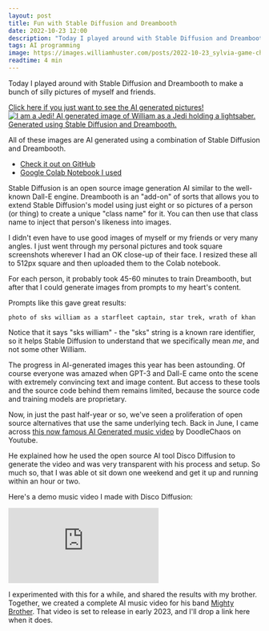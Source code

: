 ```yaml
---
layout: post
title: Fun with Stable Diffusion and Dreambooth
date: 2022-10-23 12:00
description: "Today I played around with Stable Diffusion and Dreambooth to make a bunch of silly pictures of myself and friends."
tags: AI programming
image: https://images.williamhuster.com/posts/2022-10-23_sylvia-game-character.png
readtime: 4 min
---
```


Today I played around with Stable Diffusion and Dreambooth to make a bunch of silly pictures of myself and friends.

[Click here if you just want to see the AI generated pictures!](https://photos.google.com/share/AF1QipOPlXIUvcyFZGhfIzyvbRKO1bCOykswMkViAybtNtlappkEVCK22WPAphEI1J3fNA?key=LWV1RVk0SFNmSHhjREQ5ZzZjemtNSFhHMHIxemZB)
<a href="https://photos.google.com/share/AF1QipOPlXIUvcyFZGhfIzyvbRKO1bCOykswMkViAybtNtlappkEVCK22WPAphEI1J3fNA?key=LWV1RVk0SFNmSHhjREQ5ZzZjemtNSFhHMHIxemZB" target="_blank_">
<img
	    src="https://images.williamhuster.com/posts/2022-10-23_stable-diffusion-ai-william-jedi.png"
	    alt="I am a Jedi! AI generated image of William as a Jedi holding a lightsaber. Generated using Stable Diffusion and Dreambooth."/>
</a>

All of these images are AI generated using a combination of Stable Diffusion and Dreambooth.

- [Check it out on GitHub](https://github.com/XavierXiao/Dreambooth-Stable-Diffusion)
- [Google Colab Notebook I used](https://colab.research.google.com/github/ShivamShrirao/diffusers/blob/main/examples/dreambooth/DreamBooth_Stable_Diffusion.ipynb)

Stable Diffusion is an open source image generation AI similar to the well-known Dall-E engine. Dreambooth is an "add-on" of sorts that allows you to extend Stable Diffusion's model using just eight or so pictures of a person (or thing) to create a unique "class name" for it. You can then use that class name to inject that person's likeness into images.

I didn't even have to use good images of myself or my friends or very many angles. I just went through my personal pictures and took square screenshots wherever I had an OK close-up of their face. I resized these all to 512px square and then uploaded them to the Colab notebook.

For each person, it probably took 45-60 minutes to train Dreambooth, but after that I could generate images from prompts to my heart's content.

Prompts like this gave great results:

    photo of sks william as a starfleet captain, star trek, wrath of khan

Notice that it says "sks william" - the "sks" string is a known rare identifier, so it helps Stable Diffusion to understand that we specifically mean _me_, and not some other William.

The progress in AI-generated images this year has been astounding. Of course everyone was amazed when GPT-3 and Dall-E came onto the scene with extremely convincing text and image content. But access to these tools and the source code behind them remains limited, because the source code and training models are proprietary.

Now, in just the past half-year or so, we've seen a proliferation of open source alternatives that use the same underlying tech. Back in June, I came across [this now famous AI Generated music video](https://www.youtube.com/watch?v=0fDJXmqdN-A) by DoodleChaos on Youtube.

He explained how he used the open source AI tool Disco Diffusion to generate the video and was very transparent with his process and setup. So much so, that I was able ot sit down one weekend and get it up and running within an hour or two.

Here's a demo music video I made with Disco Diffusion:

<iframe class="youtube-embed" src="https://www.youtube.com/embed/xijahF3VCd4" title="YouTube video player" frameborder="0" allow="accelerometer; autoplay; clipboard-write; encrypted-media; gyroscope; picture-in-picture" allowfullscreen></iframe>

I experimented with this for a while, and shared the results with my brother. Together, we created a complete AI music video for his band [Mighty Brother](https://mightybrotherband.com/). That video is set to release in early 2023, and I'll drop a link here when it does.
